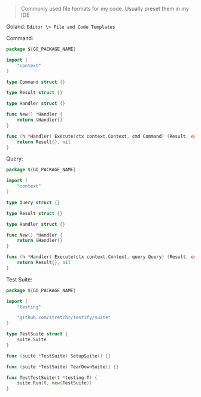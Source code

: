 > Commonly used file formats for my code. Usually preset them in my IDE

Goland: `Editor \> File and Code Templates`

Command:
```go
package ${GO_PACKAGE_NAME}

import (
    "context"
)

type Command struct {}

type Result struct {}

type Handler struct {}

func New() *Handler {
    return &Handler{}
}

func (h *Handler) Execute(ctx context.Context, cmd Command) (Result, error) {
    return Result{}, nil
} 
```
Query:
```go
package ${GO_PACKAGE_NAME}

import (
    "context"
)

type Query struct {}

type Result struct {}

type Handler struct {}

func New() *Handler {
    return &Handler{}
}

func (h *Handler) Execute(ctx context.Context, query Query) (Result, error) {
    return Result{}, nil
} 
```
Test Suite:
```go
package ${GO_PACKAGE_NAME}

import (
	"testing"

	"github.com/stretchr/testify/suite"
)

type TestSuite struct {
	suite.Suite
}

func (suite *TestSuite) SetupSuite() {}

func (suite *TestSuite) TearDownSuite() {}

func TestTestSuite(t *testing.T) {
	suite.Run(t, new(TestSuite))
}
```